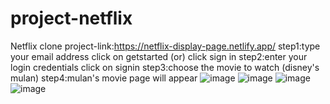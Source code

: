 # project-netflix
Netflix clone
project-link:https://netflix-display-page.netlify.app/
step1:type your email address click on getstarted (or) click sign in
step2:enter your login credentials click on signin
step3:choose the movie to watch (disney's mulan)
step4:mulan's movie page will appear
![image](https://user-images.githubusercontent.com/106692695/213871407-8cfe8ec1-82bf-450d-9f40-1171acce1d81.png)
![image](https://user-images.githubusercontent.com/106692695/213871418-1cc4aff9-0bdc-4cf8-9c5e-ea76b154f117.png)
![image](https://user-images.githubusercontent.com/106692695/213871426-651f6915-2948-4238-a15e-c2ac44c0c2a1.png)
![image](https://user-images.githubusercontent.com/106692695/213871429-a47c8abf-e4c6-49d8-8a0d-f05123bdd45c.png)


